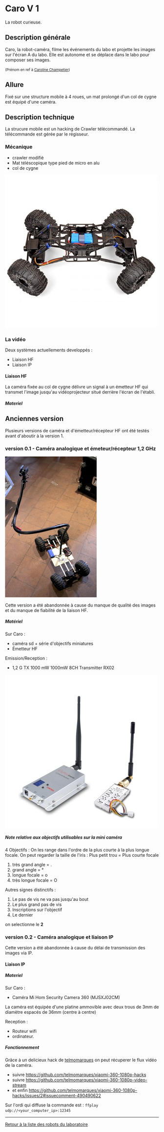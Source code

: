 # Caro V 1

La robot curieuse.

## Description générale

Caro, la robot-caméra, filme les événements du labo et projette les images sur l'écran A du labo. Elle est autonome et se déplace dans le labo pour composer ses images.

<small>(Prénom en ref à [Caroline Champetier](https://fr.wikipedia.org/wiki/Caroline_Champetier))</small>

## Allure

Fixé sur une structure mobile à 4 roues, un mat prolongé d'un col de cygne est équipé d'une caméra.

## Description technique

La strucure mobile est un hacking de Crawler télécommandé. La télécommande est gérée par le régisseur.



### Mécanique

- crawler modifié
- Mat téléscopique type pied de micro en alu
- col de cygne

![crawler_kino](/ressources/divers/crawler_kino.jpg)

### La vidéo

Deux systèmes actuellements developpés :
- Liaison HF
- Liaison IP

#### Liaison HF

La caméra fixée au col de cygne délivre un signal à un émetteur HF qui transmet l'image jusqu'au vidéoprojecteur situé derrière l'écran de l'établi.

##### Materiel




## Anciennes version

Plusieurs versions de caméra et d'émetteur/récepteur HF ont été testés avant d'aboutir à la version 1.

### version 0.1 - Caméra analogique et émeteur/récepteur 1,2 GHz

![robot_camera_V_01](/ressources/photos/robot_camera_V_01.jpg)

Cette version a été abandonnée à cause du manque de qualité des images et du manque de fiabilité de la liaison HF.

##### Matériel

Sur Caro :
- caméra sd + série d'objectifs miniatures
- Émetteur HF

Emission/Reception :
- 1,2 G TX 1000 mW 1000mW 8CH Transmitter RX02

![emetteur_kino](/ressources/divers/emetteur_kino.jpg)

##### Note relative aux objectifs utilisables sur la mini caméra

4 Objectifs :
On les range dans l'ordre de la plus courte à la plus longue focale.
On peut regarder la taille de l'iris : Plus petit trou = Plus courte focale

1.  très grand angle = .
2.  grand angle = °
3.  longue focale = o
4.  très longue focale = O

Autres signes distinctifs :

1.  Le pas de vis ne va pas jusqu'au bout
2.  Le plus grand pas de vis
3.  Inscriptions sur l'objectif
4.  Le dernier

on selectionne le **2**

### version 0.2 - Caméra analogique et liaison IP

Cette version a été abandonnée à cause du délai de transmission des images via IP.

#### Liaison IP

##### Materiel

Sur Caro :
- Caméra Mi Hom Security Camera 360 (MJSXJ02CM)

La caméra est équipée d'une platine ammovible avec deux trous de 3mm de diamètre espacés de 36mm (centre à centre)

Reception :
- Routeur wifi
- ordinateur.

##### Fonctionnement

Grâce à un delicieux hack de [telmomarques](https://github.com/telmomarques) on peut récuperer le flux vidéo de la caméra.

- suivre https://github.com/telmomarques/xiaomi-360-1080p-hacks
- suivre https://github.com/telmomarques/xiaomi-360-1080p-video-stream
- et enfin https://github.com/telmomarques/xiaomi-360-1080p-hacks/issues/2#issuecomment-490490622

Sur l'ordi qui diffuse la commande est : `ffplay udp://<your_computer_ip>:12345`



----

[Retour à la liste des robots du laboratoire](.)
